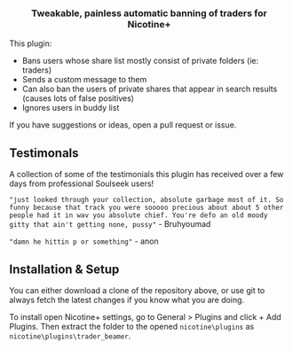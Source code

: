 <h3 align="center">
<p>Tweakable, painless automatic banning of traders for Nicotine+
</h3>

This plugin:
- Bans users whose share list mostly consist of private folders (ie: traders)
- Sends a custom message to them
- Can also ban the users of private shares that appear in search results (causes lots of false positives)
- Ignores users in buddy list

If you have suggestions or ideas, open a pull request or issue.

## Testimonals
A collection of some of the testimonials this plugin has received over a few days from professional Soulseek users!

`"just looked through your collection, absolute garbage most of it. So funny because that track you were sooooo precious about about 5 other people had it in wav you absolute chief. You're defo an old moody gitty that ain't getting none, pussy"` - Bruhyoumad

`"damn he hittin p or something"` - anon

## Installation & Setup

You can either download a clone of the repository above, or use git to always fetch the latest changes if you know what you are doing.

To install open Nicotine+ settings, go to General > Plugins and click + Add Plugins. Then extract the folder to the opened ``nicotine\plugins`` as ``nicotine\plugins\trader_beamer``.
